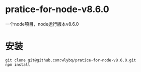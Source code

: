 # pratice-for-node-v8.6.0
一个node项目，node运行版本v8.6.0

# 安装
```
git clone git@github.com:wlybq/pratice-for-node-v8.6.0.git
npm install

```
